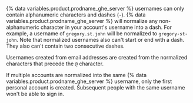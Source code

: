 {% data variables.product.prodname_ghe_server %} usernames can only contain alphanumeric characters and dashes (`-`). {% data variables.product.prodname_ghe_server %} will normalize any non-alphanumeric character in your account's username into a dash. For example, a username of `gregory.st.john` will be normalized to `gregory-st-john`. Note that normalized usernames also can't start or end with a dash. They also can't contain two consecutive dashes.

Usernames created from email addresses are created from the normalized characters that precede the `@` character.

If multiple accounts are normalized into the same {% data variables.product.prodname_ghe_server %} username, only the first personal account is created. Subsequent people with the same username won't be able to sign in.
